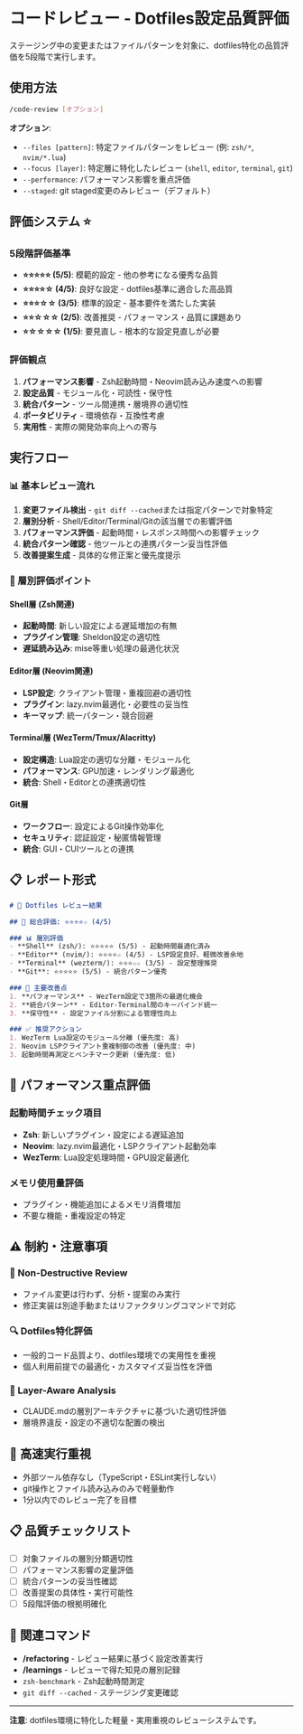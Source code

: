 # コードレビュー - Dotfiles設定品質評価

ステージング中の変更またはファイルパターンを対象に、dotfiles特化の品質評価を5段階で実行します。

## 使用方法

```bash
/code-review [オプション]
```

**オプション**:
- `--files [pattern]`: 特定ファイルパターンをレビュー (例: `zsh/*`, `nvim/*.lua`)
- `--focus [layer]`: 特定層に特化したレビュー (`shell`, `editor`, `terminal`, `git`)
- `--performance`: パフォーマンス影響を重点評価
- `--staged`: git staged変更のみレビュー（デフォルト）

## 評価システム ⭐️

### 5段階評価基準

- **⭐️⭐️⭐️⭐️⭐️ (5/5)**: 模範的設定 - 他の参考になる優秀な品質
- **⭐️⭐️⭐️⭐️☆ (4/5)**: 良好な設定 - dotfiles基準に適合した高品質
- **⭐️⭐️⭐️☆☆ (3/5)**: 標準的設定 - 基本要件を満たした実装
- **⭐️⭐️☆☆☆ (2/5)**: 改善推奨 - パフォーマンス・品質に課題あり
- **⭐️☆☆☆☆ (1/5)**: 要見直し - 根本的な設定見直しが必要

### 評価観点

1. **パフォーマンス影響** - Zsh起動時間・Neovim読み込み速度への影響
2. **設定品質** - モジュール化・可読性・保守性
3. **統合パターン** - ツール間連携・層境界の適切性
4. **ポータビリティ** - 環境依存・互換性考慮
5. **実用性** - 実際の開発効率向上への寄与

## 実行フロー

### 📊 基本レビュー流れ

1. **変更ファイル検出** - `git diff --cached`または指定パターンで対象特定
2. **層別分析** - Shell/Editor/Terminal/Gitの該当層での影響評価
3. **パフォーマンス評価** - 起動時間・レスポンス時間への影響チェック
4. **統合パターン確認** - 他ツールとの連携パターン妥当性評価
5. **改善提案生成** - 具体的な修正案と優先度提示

### 🎯 層別評価ポイント

#### Shell層 (Zsh関連)
- **起動時間**: 新しい設定による遅延増加の有無
- **プラグイン管理**: Sheldon設定の適切性
- **遅延読み込み**: mise等重い処理の最適化状況

#### Editor層 (Neovim関連)
- **LSP設定**: クライアント管理・重複回避の適切性
- **プラグイン**: lazy.nvim最適化・必要性の妥当性
- **キーマップ**: 統一パターン・競合回避

#### Terminal層 (WezTerm/Tmux/Alacritty)
- **設定構造**: Lua設定の適切な分離・モジュール化
- **パフォーマンス**: GPU加速・レンダリング最適化
- **統合**: Shell・Editorとの連携適切性

#### Git層
- **ワークフロー**: 設定によるGit操作効率化
- **セキュリティ**: 認証設定・秘匿情報管理
- **統合**: GUI・CUIツールとの連携

## 📋 レポート形式

```markdown
# 📝 Dotfiles レビュー結果

## 🌟 総合評価: ⭐️⭐️⭐️⭐️☆ (4/5)

### 📊 層別評価
- **Shell** (zsh/): ⭐️⭐️⭐️⭐️⭐️ (5/5) - 起動時間最適化済み
- **Editor** (nvim/): ⭐️⭐️⭐️⭐️☆ (4/5) - LSP設定良好、軽微改善余地
- **Terminal** (wezterm/): ⭐️⭐️⭐️☆☆ (3/5) - 設定整理推奨
- **Git**: ⭐️⭐️⭐️⭐️⭐️ (5/5) - 統合パターン優秀

### 🎯 主要改善点
1. **パフォーマンス** - WezTerm設定で3箇所の最適化機会
2. **統合パターン** - Editor-Terminal間のキーバインド統一
3. **保守性** - 設定ファイル分割による管理性向上

### ✅ 推奨アクション
1. WezTerm Lua設定のモジュール分離 (優先度: 高)
2. Neovim LSPクライアント重複制御の改善 (優先度: 中)
3. 起動時間再測定とベンチマーク更新 (優先度: 低)
```

## 🔧 パフォーマンス重点評価

### 起動時間チェック項目
- **Zsh**: 新しいプラグイン・設定による遅延追加
- **Neovim**: lazy.nvim最適化・LSPクライアント起動効率
- **WezTerm**: Lua設定処理時間・GPU設定最適化

### メモリ使用量評価
- プラグイン・機能追加によるメモリ消費増加
- 不要な機能・重複設定の特定

## ⚠️ 制約・注意事項

### 🎯 Non-Destructive Review
- ファイル変更は行わず、分析・提案のみ実行
- 修正実装は別途手動またはリファクタリングコマンドで対応

### 🔍 Dotfiles特化評価
- 一般的コード品質より、dotfiles環境での実用性を重視
- 個人利用前提での最適化・カスタマイズ妥当性を評価

### 📝 Layer-Aware Analysis
- CLAUDE.mdの層別アーキテクチャに基づいた適切性評価
- 層境界違反・設定の不適切な配置の検出

## 🚀 高速実行重視

- 外部ツール依存なし（TypeScript・ESLint実行しない）
- git操作とファイル読み込みのみで軽量動作
- 1分以内でのレビュー完了を目標

## 📋 品質チェックリスト

- [ ] 対象ファイルの層別分類適切性
- [ ] パフォーマンス影響の定量評価
- [ ] 統合パターンの妥当性確認
- [ ] 改善提案の具体性・実行可能性
- [ ] 5段階評価の根拠明確化

## 🔗 関連コマンド

- **/refactoring** - レビュー結果に基づく設定改善実行
- **/learnings** - レビューで得た知見の層別記録
- `zsh-benchmark` - Zsh起動時間測定
- `git diff --cached` - ステージング変更確認

---

**注意**: dotfiles環境に特化した軽量・実用重視のレビューシステムです。